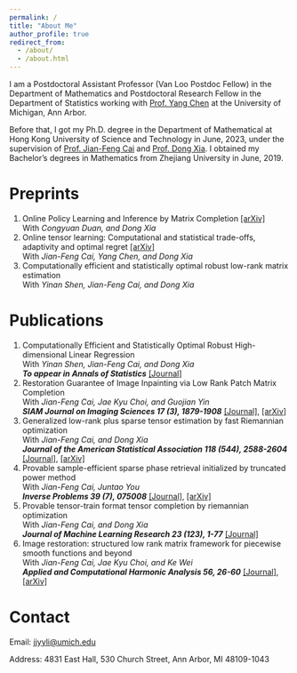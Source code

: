 ```yaml
---
permalink: /
title: "About Me"
author_profile: true
redirect_from: 
  - /about/
  - /about.html
---
```


I am a Postdoctoral Assistant Professor (Van Loo Postdoc Fellow) in the Department of Mathematics and Postdoctoral Research Fellow in the Department of Statistics working with [Prof. Yang Chen](https://yangchenfunstatistics.github.io/yangchen.github.io//) at the University of Michigan, Ann Arbor. 

Before that, I got my Ph.D. degree in the Department of Mathematical at Hong Kong University of Science and Technology in June, 2023, under the supervision of [Prof. Jian-Feng Cai](https://www.math.hkust.edu.hk/~jfcai/) and [Prof. Dong Xia](https://www.math.hkust.edu.hk/~madxia/). I obtained my Bachelor’s degrees in Mathematics from Zhejiang University in June, 2019.



Preprints
======
1. Online Policy Learning and Inference by Matrix Completion  [[arXiv]](https://arxiv.org/pdf/2404.17398)  
   With *Congyuan Duan, and Dong Xia*
1. Online tensor learning: Computational and statistical trade-offs, adaptivity and optimal regret  [[arXiv]](https://arxiv.org/pdf/2306.03372)    
   With *Jian-Feng Cai, Yang Chen, and Dong Xia* 
1. Computationally efficient and statistically optimal robust low-rank matrix estimation  
   With *Yinan Shen, Jian-Feng Cai, and Dong Xia*

Publications
======
1. Computationally Efficient and Statistically Optimal Robust High-dimensional Linear Regression  
   With *Yinan Shen, Jian-Feng Cai, and Dong Xia*  
   ***To appear in Annals of Statistics*** [[Journal]](https://www.e-publications.org/ims/submission/AOS/user/submissionFile/60279?confirm=e20d239c)
1. Restoration Guarantee of Image Inpainting via Low Rank Patch Matrix Completion    
   With *Jian-Feng Cai, Jae Kyu Choi, and Guojian Yin*  
   ***SIAM Journal on Imaging Sciences 17 (3), 1879-1908*** [[Journal]](https://epubs.siam.org/doi/abs/10.1137/23M1614456), [[arXiv]](https://arxiv.org/pdf/2309.01328)
1. Generalized low-rank plus sparse tensor estimation by fast Riemannian optimization  
   With *Jian-Feng Cai, and Dong Xia*  
   ***Journal of the American Statistical Association 118 (544), 2588-2604***  [[Journal]](https://www.tandfonline.com/doi/abs/10.1080/01621459.2022.2063131), [[arXiv]](https://arxiv.org/pdf/2103.08895)
1. Provable sample-efficient sparse phase retrieval initialized by truncated power method  
   With *Jian-Feng Cai, Juntao You*  
   ***Inverse Problems 39 (7), 075008***  [[Journal]](https://iopscience.iop.org/article/10.1088/1361-6420/acd8b8/meta), [[arXiv]](https://arxiv.org/pdf/2210.14628)
1. Provable tensor-train format tensor completion by riemannian optimization    
   With *Jian-Feng Cai, and Dong Xia*  
   ***Journal of Machine Learning Research 23 (123), 1-77***  [[Journal]](https://www.jmlr.org/papers/v23/21-1138.html)
1. Image restoration: structured low rank matrix framework for piecewise smooth functions and beyond    
   With *Jian-Feng Cai, Jae Kyu Choi, and Ke Wei*  
   ***Applied and Computational Harmonic Analysis 56, 26-60***  [[Journal]](https://www.sciencedirect.com/science/article/abs/pii/S1063520321000634), [[arXiv]](https://arxiv.org/pdf/2012.06827)


Contact
======
Email: jjyyli@umich.edu

Address: 4831 East Hall, 530 Church Street, Ann Arbor, MI 48109-1043


